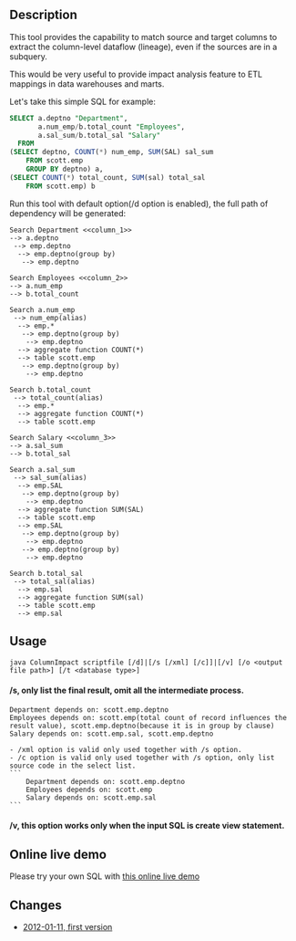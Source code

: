 ## Description
This tool provides the capability to match source and target columns to extract 
the column-level dataflow (lineage), even if the sources are in a subquery. 

This would be very useful to provide impact analysis feature to ETL mappings in data warehouses and marts.

Let's take this simple SQL for example:
```sql
SELECT a.deptno "Department", 
       a.num_emp/b.total_count "Employees", 
       a.sal_sum/b.total_sal "Salary"
  FROM
(SELECT deptno, COUNT(*) num_emp, SUM(SAL) sal_sum
    FROM scott.emp
    GROUP BY deptno) a,
(SELECT COUNT(*) total_count, SUM(sal) total_sal
    FROM scott.emp) b
```

Run this tool with default option(/d option is enabled), the full path of dependency will be generated:
```
Search Department <<column_1>>
--> a.deptno
 --> emp.deptno
  --> emp.deptno(group by)
   --> emp.deptno

Search Employees <<column_2>>
--> a.num_emp
--> b.total_count

Search a.num_emp
 --> num_emp(alias)
  --> emp.*
   --> emp.deptno(group by)
    --> emp.deptno
  --> aggregate function COUNT(*)
  --> table scott.emp
   --> emp.deptno(group by)
    --> emp.deptno

Search b.total_count
 --> total_count(alias)
  --> emp.*
  --> aggregate function COUNT(*)
  --> table scott.emp

Search Salary <<column_3>>
--> a.sal_sum
--> b.total_sal

Search a.sal_sum
 --> sal_sum(alias)
  --> emp.SAL
   --> emp.deptno(group by)
    --> emp.deptno
  --> aggregate function SUM(SAL)
  --> table scott.emp
  --> emp.SAL
   --> emp.deptno(group by)
    --> emp.deptno
   --> emp.deptno(group by)
    --> emp.deptno

Search b.total_sal
 --> total_sal(alias)
  --> emp.sal
  --> aggregate function SUM(sal)
  --> table scott.emp
  --> emp.sal
```


## Usage
`java ColumnImpact scriptfile [/d]|[/s [/xml] [/c]]|[/v] [/o <output file path>] [/t <database type>]`

#### /s, only list the final result, omit all the intermediate process. 
```
Department depends on: scott.emp.deptno
Employees depends on: scott.emp(total count of record influences the result value), scott.emp.deptno(because it is in group by clause)
Salary depends on: scott.emp.sal, scott.emp.deptno
```
    - /xml option is valid only used together with /s option.
	- /c option is valid only used together with /s option, only list source code in the select list.
	```
	    Department depends on: scott.emp.deptno
        Employees depends on: scott.emp
        Salary depends on: scott.emp.sal
	```


#### /v, this option works only when the input SQL is create view statement. 

## Online live demo
Please try your own SQL with [this online live demo](http://www.sqlparser.com/livedemo_redirect.php?demo_id=columnImpact&utm_source=github-gsp-demo&utm_medium=text-general)

## Changes
-  [2012-01-11, first version](https://github.com/sqlparser/wings/issues/1)